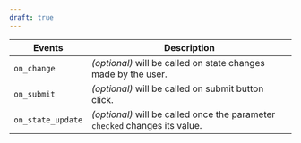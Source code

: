 ```yaml
---
draft: true
---
```


| Events            | Description                                                                 |
| ----------------- | --------------------------------------------------------------------------- |
| `on_change`       | _(optional)_ will be called on state changes made by the user.              |
| `on_submit`       | _(optional)_ will be called on submit button click.                         |
| `on_state_update` | _(optional)_ will be called once the parameter `checked` changes its value. |

